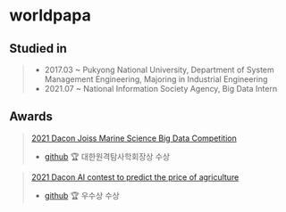 # worldpapa

## Studied in

> * 2017.03 ~ Pukyong National University, Department of System Management Engineering, Majoring in Industrial Engineering
> * 2021.07 ~ National Information Society Agency, Big Data Intern

## Awards

> [2021 Dacon Joiss Marine Science Big Data Competition](https://dacon.io/competitions/official/235793/overview/description)
> * [github](https://github.com/worldpapa/joiss)
> 🏆 대한원격탐사학회장상 수상

> [2021 Dacon AI contest to predict the price of agriculture](https://dacon.io/competitions/official/235801/overview/description)
> * [github](https://github.com/worldpapa/joiss)
> 🏆 우수상 수상
